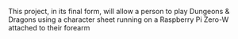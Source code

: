 This project, in its final form, will allow a person to play
Dungeons & Dragons using a character sheet running on a Raspberry Pi Zero-W 
attached to their forearm
